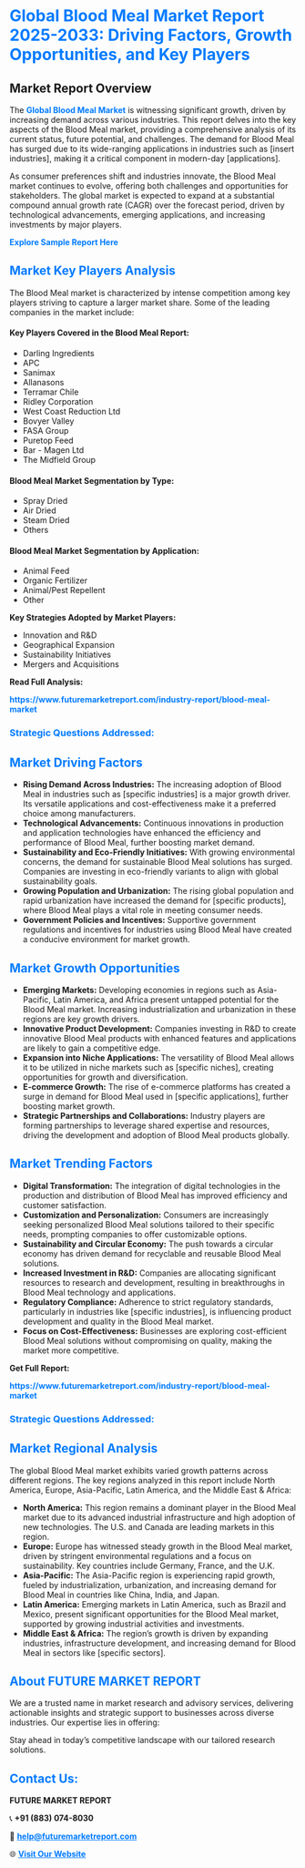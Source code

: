 <h1 style="color: #007BFF;">Global Blood Meal Market Report 2025-2033: Driving Factors, Growth Opportunities, and Key Players</h1>

<section id="overview">
<h2>Market Report Overview</h2>
<p>The <a href="https://www.futuremarketreport.com/industry-report/blood-meal-market" style="color: #007BFF; text-decoration: none;"><strong>Global Blood Meal Market</strong></a> is witnessing significant growth, driven by increasing demand across various industries. This report delves into the key aspects of the Blood Meal market, providing a comprehensive analysis of its current status, future potential, and challenges. The demand for Blood Meal has surged due to its wide-ranging applications in industries such as [insert industries], making it a critical component in modern-day [applications].</p>
<p>As consumer preferences shift and industries innovate, the Blood Meal market continues to evolve, offering both challenges and opportunities for stakeholders. The global market is expected to expand at a substantial compound annual growth rate (CAGR) over the forecast period, driven by technological advancements, emerging applications, and increasing investments by major players.</p>
</section>

<section id="overview">
<p><a href="https://www.futuremarketreport.com/request-sample/reportId=27940" style="color: #007BFF; text-decoration: none;"><strong>Explore Sample Report Here</strong></a></p>
</section>

<section id="key-players">
<h2 style="color: #007BFF;">Market Key Players Analysis</h2>
<p>The Blood Meal market is characterized by intense competition among key players striving to capture a larger market share. Some of the leading companies in the market include:</p>
<h4>Key Players Covered in the Blood Meal Report:</h4>
<ul><li>Darling Ingredients</li><li>APC</li><li>Sanimax</li><li>Allanasons</li><li>Terramar Chile</li><li>Ridley Corporation</li><li>West Coast Reduction Ltd</li><li>Bovyer Valley</li><li>FASA Group</li><li>Puretop Feed</li><li>Bar - Magen Ltd</li><li>The Midfield Group</li></ul>
<h4>Blood Meal Market Segmentation by Type:</h4>
<ul><li>Spray Dried</li><li>Air Dried</li><li>Steam Dried</li><li>Others</li></ul>

<h4>Blood Meal Market Segmentation by Application:</h4>
<ul><li>Animal Feed</li><li>Organic Fertilizer</li><li>Animal/Pest Repellent</li><li>Other</li></ul>
<p><strong>Key Strategies Adopted by Market Players:</strong></p>
<ul>
<li>Innovation and R&D</li>
<li>Geographical Expansion</li>
<li>Sustainability Initiatives</li>
<li>Mergers and Acquisitions</li>
</ul>
</section>

<section>
<p><strong>Read Full Analysis: </strong></p><a href="https://www.futuremarketreport.com/industry-report/blood-meal-market" style="color: #007BFF; text-decoration: none;"><strong>https://www.futuremarketreport.com/industry-report/blood-meal-market</strong></a>
<h3 style="color: #007BFF;">Strategic Questions Addressed:</h3>
</section>

<section id="driving-factors">
<h2 style="color: #007BFF;">Market Driving Factors</h2>
<ul>
<li><strong>Rising Demand Across Industries:</strong> The increasing adoption of Blood Meal in industries such as [specific industries] is a major growth driver. Its versatile applications and cost-effectiveness make it a preferred choice among manufacturers.</li>
<li><strong>Technological Advancements:</strong> Continuous innovations in production and application technologies have enhanced the efficiency and performance of Blood Meal, further boosting market demand.</li>
<li><strong>Sustainability and Eco-Friendly Initiatives:</strong> With growing environmental concerns, the demand for sustainable Blood Meal solutions has surged. Companies are investing in eco-friendly variants to align with global sustainability goals.</li>
<li><strong>Growing Population and Urbanization:</strong> The rising global population and rapid urbanization have increased the demand for [specific products], where Blood Meal plays a vital role in meeting consumer needs.</li>
<li><strong>Government Policies and Incentives:</strong> Supportive government regulations and incentives for industries using Blood Meal have created a conducive environment for market growth.</li>
</ul>
</section>

<section id="growth-opportunities">
<h2 style="color: #007BFF;">Market Growth Opportunities</h2>
<ul>
<li><strong>Emerging Markets:</strong> Developing economies in regions such as Asia-Pacific, Latin America, and Africa present untapped potential for the Blood Meal market. Increasing industrialization and urbanization in these regions are key growth drivers.</li>
<li><strong>Innovative Product Development:</strong> Companies investing in R&D to create innovative Blood Meal products with enhanced features and applications are likely to gain a competitive edge.</li>
<li><strong>Expansion into Niche Applications:</strong> The versatility of Blood Meal allows it to be utilized in niche markets such as [specific niches], creating opportunities for growth and diversification.</li>
<li><strong>E-commerce Growth:</strong> The rise of e-commerce platforms has created a surge in demand for Blood Meal used in [specific applications], further boosting market growth.</li>
<li><strong>Strategic Partnerships and Collaborations:</strong> Industry players are forming partnerships to leverage shared expertise and resources, driving the development and adoption of Blood Meal products globally.</li>
</ul>
</section>

<section id="trending-factors">
<h2 style="color: #007BFF;">Market Trending Factors</h2>
<ul>
<li><strong>Digital Transformation:</strong> The integration of digital technologies in the production and distribution of Blood Meal has improved efficiency and customer satisfaction.</li>
<li><strong>Customization and Personalization:</strong> Consumers are increasingly seeking personalized Blood Meal solutions tailored to their specific needs, prompting companies to offer customizable options.</li>
<li><strong>Sustainability and Circular Economy:</strong> The push towards a circular economy has driven demand for recyclable and reusable Blood Meal solutions.</li>
<li><strong>Increased Investment in R&D:</strong> Companies are allocating significant resources to research and development, resulting in breakthroughs in Blood Meal technology and applications.</li>
<li><strong>Regulatory Compliance:</strong> Adherence to strict regulatory standards, particularly in industries like [specific industries], is influencing product development and quality in the Blood Meal market.</li>
<li><strong>Focus on Cost-Effectiveness:</strong> Businesses are exploring cost-efficient Blood Meal solutions without compromising on quality, making the market more competitive.</li>
</ul>
</section>

<section>
<p><strong>Get Full Report: </strong></p><a href="https://www.futuremarketreport.com/industry-report/blood-meal-market" style="color: #007BFF; text-decoration: none;"><strong>https://www.futuremarketreport.com/industry-report/blood-meal-market</strong></a>
<h3 style="color: #007BFF;">Strategic Questions Addressed:</h3>
</section>


<section id="regional-analysis">
<h2 style="color: #007BFF;">Market Regional Analysis</h2>
<p>The global Blood Meal market exhibits varied growth patterns across different regions. The key regions analyzed in this report include North America, Europe, Asia-Pacific, Latin America, and the Middle East & Africa:</p>
<ul>
<li><strong>North America:</strong> This region remains a dominant player in the Blood Meal market due to its advanced industrial infrastructure and high adoption of new technologies. The U.S. and Canada are leading markets in this region.</li>
<li><strong>Europe:</strong> Europe has witnessed steady growth in the Blood Meal market, driven by stringent environmental regulations and a focus on sustainability. Key countries include Germany, France, and the U.K.</li>
<li><strong>Asia-Pacific:</strong> The Asia-Pacific region is experiencing rapid growth, fueled by industrialization, urbanization, and increasing demand for Blood Meal in countries like China, India, and Japan.</li>
<li><strong>Latin America:</strong> Emerging markets in Latin America, such as Brazil and Mexico, present significant opportunities for the Blood Meal market, supported by growing industrial activities and investments.</li>
<li><strong>Middle East & Africa:</strong> The region’s growth is driven by expanding industries, infrastructure development, and increasing demand for Blood Meal in sectors like [specific sectors].</li>
</ul>
</section>

<footer>
<h2 style="color: #007BFF;">About FUTURE MARKET REPORT</h2>
<p>We are a trusted name in market research and advisory services, delivering actionable insights and strategic support to businesses across diverse industries. Our expertise lies in offering:</p>

<p>Stay ahead in today’s competitive landscape with our tailored research solutions.</p>

<h2 style="color: #007BFF;">Contact Us:</h2>
<p><strong>FUTURE MARKET REPORT</strong></p>
<p>📞 <strong>+91 (883) 074-8030</strong></p>
<p>📧 <strong><a href="mailto:help@futuremarketreport.com" style="color: #007BFF;">help@futuremarketreport.com</a></strong></p>
<p>🌐 <strong><a href="https://www.futuremarketreport.com/" style="color: #007BFF;">Visit Our Website</a></strong></p>
</footer>